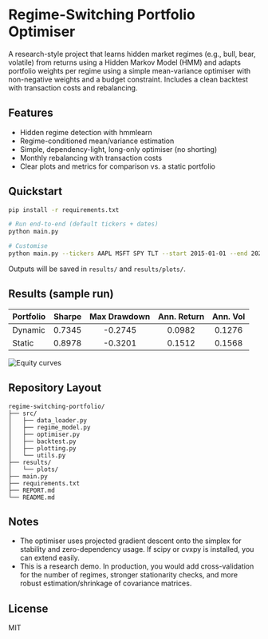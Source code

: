 # Regime-Switching Portfolio Optimiser

A research-style project that learns hidden market regimes (e.g., bull, bear, volatile) from returns using a Hidden Markov Model (HMM) and adapts portfolio weights per regime using a simple mean-variance optimiser with non-negative weights and a budget constraint. Includes a clean backtest with transaction costs and rebalancing.

## Features
- Hidden regime detection with hmmlearn
- Regime-conditioned mean/variance estimation
- Simple, dependency-light, long-only optimiser (no shorting)
- Monthly rebalancing with transaction costs
- Clear plots and metrics for comparison vs. a static portfolio

## Quickstart
```bash
pip install -r requirements.txt

# Run end-to-end (default tickers + dates)
python main.py

# Customise
python main.py --tickers AAPL MSFT SPY TLT --start 2015-01-01 --end 2025-01-01 --states 3 --tcost 0.0005
```
Outputs will be saved in `results/` and `results/plots/`.

## Results (sample run)
| Portfolio | Sharpe | Max Drawdown | Ann. Return | Ann. Vol |
|-----------|:------:|:------------:|:-----------:|:--------:|
| Dynamic   | 0.7345 |    -0.2745   |    0.0982   |  0.1276  |
| Static    | 0.8978 |    -0.3201   |    0.1512   |  0.1568  |

![Equity curves](results/plots/equity_curves.png)


## Repository Layout
```
regime-switching-portfolio/
├── src/
│   ├── data_loader.py
│   ├── regime_model.py
│   ├── optimiser.py
│   ├── backtest.py
│   ├── plotting.py
│   └── utils.py
├── results/
│   └── plots/
├── main.py
├── requirements.txt
├── REPORT.md
└── README.md
```

## Notes
- The optimiser uses projected gradient descent onto the simplex for stability and zero-dependency usage. If scipy or cvxpy is installed, you can extend easily.
- This is a research demo. In production, you would add cross-validation for the number of regimes, stronger stationarity checks, and more robust estimation/shrinkage of covariance matrices.

## License
MIT

